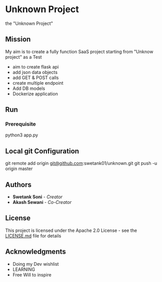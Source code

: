 # Unknown Project
the "Unknown Project"


## Mission

My aim is to create a fully function SaaS project starting from "Unknow project" as a Test 

- aim to create flask api
- add json data objects
- add GET & POST calls
- create multiple endpoint 
- Add DB models
- Dockerize application

## Run 

### Prerequisite
 python3 app.py

## Local git Configuration
git remote add origin git@github.com:swetank01/unknown.git
git push -u origin master

## Authors

* **Swetank Soni** - *Creator* 
* **Akash Sewani** - *Co-Creator* 

## License

This project is licensed under the Apache 2.0 License - see the [LICENSE.md](LICENSE.md) file for details

## Acknowledgments

* Doing my Dev wishlist
* LEARNING
* Free Will to inspire 
